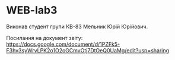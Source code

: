 # WEB-lab3
Виконав студент групи КВ-83 Мельник Юрій Юрійович.

Посилання на документ звіту: https://docs.google.com/document/d/1PZFk5-F3hv3syWrvLPK2o1O2oGCmvOtj7DtOeQ0UaMg/edit?usp=sharing
